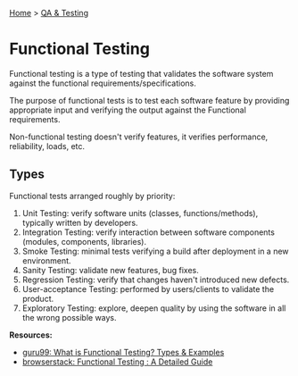 [Home](../../README.md) > [QA & Testing](./README.md)

# Functional Testing

Functional testing is a type of testing that validates the software system against the functional requirements/specifications.

The purpose of functional tests is to test each software feature by providing appropriate input and verifying the output against the Functional requirements.

Non-functional testing doesn't verify features, it verifies performance, reliability, loads, etc.

## Types

Functional tests arranged roughly by priority:
1. Unit Testing: verify software units (classes, functions/methods), typically written by developers.
1. Integration Testing: verify interaction between software components (modules, components, libraries).
1. Smoke Testing: minimal tests verifying a build after deployment in a new environment.
1. Sanity Testing: validate new features, bug fixes.
1. Regression Testing: verify that changes haven't introduced new defects.
1. User-acceptance Testing: performed by users/clients to validate the product.
1. Exploratory Testing: explore, deepen quality by using the software in all the wrong possible ways.

**Resources:**
- [guru99: What is Functional Testing? Types & Examples](https://www.guru99.com/functional-testing.html)
- [browserstack: Functional Testing : A Detailed Guide](https://www.browserstack.com/guide/functional-testing)
